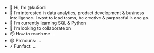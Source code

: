- 👋 Hi, I’m @ku5omi
- 👀 I’m interested in data analytics, product development & business intelligence. I want to lead teams, be creative & purposeful in one go. 
- 🌱 I’m currently learning SQL & Python
- 💞️ I’m looking to collaborate on 
- 📫 How to reach me ...
- 😄 Pronouns: ...
- ⚡ Fun fact: ...

<!---
ku5omi/ku5omi is a ✨ special ✨ repository because its `README.md` (this file) appears on your GitHub profile.
You can click the Preview link to take a look at your changes.
--->
